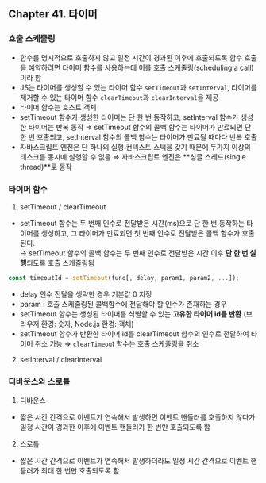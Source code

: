 ## Chapter 41. 타이머

### 호출 스케줄링
- 함수를 명시적으로 호출하지 않고 일정 시간이 경과된 이후에 호출되도록 함수 호출을 예약하려면 타이머 함수를 사용하는데 이를 호출 스케줄링(scheduling a call)이라 함
- JS는 타이머를 생성할 수 있는 타이머 함수 `setTimeout`과 `setInterval`, 타이머를 제거할 수 있는 타이머 함수 `clearTimeout`과 `clearInterval`을 제공
- 타이머 함수는 호스트 객체
- setTimeout 함수가 생성한 타이머는 단 한 번 동작하고, setInterval 함수가 생성한 타이머는 반복 동작 ⇒ setTimeout 함수의 콜백 함수는 타이머가 만료되면 단 한 번 호출되고, setInterval 함수의 콜백 함수는 타이머가 만료될 때마다 반복 호출
- 자바스크립트 엔진은 단 하나의 실행 컨텍스트 스택을 갖기 때문에 두가지 이상의 태스크를 동시에 실행할 수 없음 ⇒ 자바스크립트 엔진은 **싱글 스레드(single thread)**로 동작

### 타이머 함수 
1. setTimeout / clearTimeout
  - setTimeout 함수는 두 번째 인수로 전달받은 시간(ms)으로 단 한 번 동작하는 타이머를 생성하고, 그 타이머가 만료되면 첫 번째 인수로 전달받은 콜백 함수가 호출된다.  
  &#8594; setTimeout 함수의 콜백 함수는 두 번째 인수로 전달받은 시간 이후 **단 한 번 실행**되도록 호출 스케줄링됨
  ```jsx
  const timeoutId = setTimeout(func[, delay, param1, param2, ...]);
  ```
  - delay 인수 전달을 생략한 경우 기본값 0 지정
  - param : 호출 스케줄링된 콜백함수에 전달해야 할 인수가 존재하는 경우
  - setTimeout 함수는 생성된 타이머를 식별할 수 있는 **고유한 타이머 id를 반환** (브라우저 환경: 숫자, Node.js 환경: 객체)
  - setTimeout 함수가 반환한 타이머 id를 clearTimeout 함수의 인수로 전달하여 타이머 취소 가능 ⇒ `clearTimeou`t 함수는 호출 스케줄링을 취소
2. setInterval / clearInterval

### 디바운스와 스로틀

1. 디바운스
  -  짧은 시간 간격으로 이벤트가 연속해서 발생하면 이벤트 핸들러를 호출하지 않다가 일정 시간이 경과한 이후에 이벤트 핸들러가 한 번만 호출되도록 함

2. 스로틀
  - 짧은 시간 간격으로 이벤트가 연속해서 발생하더라도 일정 시간 간격으로 이벤트 핸들러가 최대 한 번만 호출되도록 함



